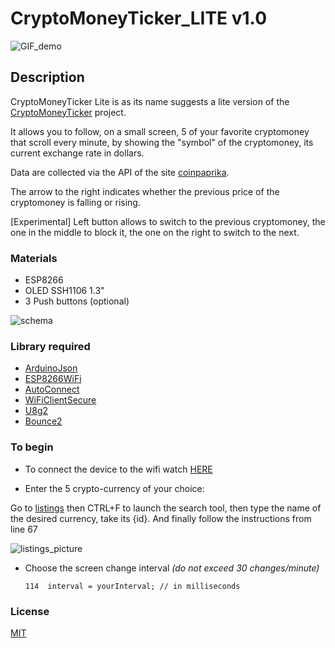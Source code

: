 # CryptoMoneyTicker_LITE v1.0

![GIF_demo](https://github.com/mnett0/CryptoMoneyTicker_LITE/blob/master/media/demo2.gif)

## Description 

CryptoMoneyTicker Lite is as its name suggests a lite version of the [CryptoMoneyTicker](https://github.com/mnett0/CryptoMoneyTicker) project.

It allows you to follow, on a small screen, 5 of your favorite cryptomoney that scroll every minute, by showing the "symbol" of the cryptomoney, its current exchange rate in dollars.

Data are collected via the API of the site [coinpaprika](https://coinpaprika.com/).

The arrow to the right indicates whether the previous price of the cryptomoney is falling or rising. 

[Experimental] Left button allows to switch to the previous cryptomoney, the one in the middle to block it, the one on the right to switch to the next.

### Materials

 * ESP8266
 * OLED SSH1106 1.3"
 * 3 Push buttons (optional) 

![schema](https://github.com/mnett0/CryptoMoneyTicker_LITE/blob/master/media/diagram.jpg)

### Library required

* [ArduinoJson](https://github.com/bblanchon/ArduinoJson)
* [ESP8266WiFi](https://github.com/esp8266/Arduino/tree/master/libraries)
* [AutoConnect](https://github.com/Hieromon/AutoConnect)
* [WiFiClientSecure](https://github.com/espressif/arduino-esp32/tree/master/libraries/WiFiClientSecure)
* [U8g2](https://github.com/olikraus/u8g2)
* [Bounce2](https://github.com/thomasfredericks/Bounce2)

### To begin

* To connect the device to the wifi watch [HERE](https://hieromon.github.io/AutoConnect/gettingstarted/index.html#run-at-first)

* Enter the 5 crypto-currency of your choice:

Go to [listings](https://api.coinpaprika.com/v1/coins) then CTRL+F to launch the search tool, then type the name of the desired currency, take its {id}.
And finally follow the instructions from line 67

![listings_picture](https://github.com/mnett0/CryptoMoneyTicker_LITE/blob/master/media/listings2.png)

* Choose the screen change interval *(do not exceed 30 changes/minute)*

      114  interval = yourInterval; // in milliseconds

### License

[MIT](https://github.com/mnett0/CryptoMoneyTicker_LITE/blob/master/LICENSE.md)
